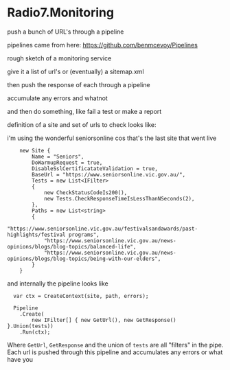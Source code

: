 # Radio7.Monitoring
push a bunch of URL's through a pipeline

pipelines came from here: https://github.com/benmcevoy/Pipelines

rough sketch of a monitoring service

give it a list of url's or (eventually) a sitemap.xml

then push the response of each through a pipeline

accumulate any errors and whatnot

and then do something, like fail a test or make a report

definition of a site and set of urls to check looks like:

i'm using the wonderful seniorsonline cos that's the last site that went live

```
    new Site {
        Name = "Seniors",
        DoWarmupRequest = true,
        DisableSslCertificatateValidation = true,
        BaseUrl = "https://www.seniorsonline.vic.gov.au/",
        Tests = new List<IFilter>
        {
            new CheckStatusCodeIs200(),
            new Tests.CheckResponseTimeIsLessThanNSeconds(2),
        },
        Paths = new List<string>
        {
            "https://www.seniorsonline.vic.gov.au/festivalsandawards/past-highlights/festival programs",
            "https://www.seniorsonline.vic.gov.au/news-opinions/blogs/blog-topics/balanced-life",
            "https://www.seniorsonline.vic.gov.au/news-opinions/blogs/blog-topics/being-with-our-elders",
        }
    }
```  

and internally the pipeline looks like

```
  var ctx = CreateContext(site, path, errors);

  Pipeline
    .Create(
        new IFilter[] { new GetUrl(), new GetResponse() }.Union(tests))
    .Run(ctx);

```

Where `GetUrl`, `GetResponse` and the union of `tests` are all "filters" in the pipe.
Each url is pushed through this pipeline and accumulates any errors or what have you
